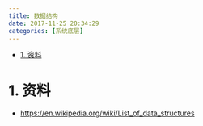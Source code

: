 ```yaml
---
title: 数据结构
date: 2017-11-25 20:34:29
categories: [系统底层]
---
```


<!-- TOC -->

- [1. 资料](#1-资料)

<!-- /TOC -->

<a id="markdown-1-资料" name="1-资料"></a>
# 1. 资料
* https://en.wikipedia.org/wiki/List_of_data_structures

